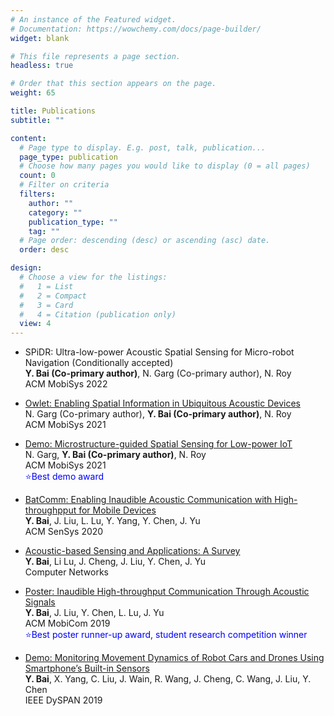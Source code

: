 ```yaml
---
# An instance of the Featured widget.
# Documentation: https://wowchemy.com/docs/page-builder/
widget: blank

# This file represents a page section.
headless: true

# Order that this section appears on the page.
weight: 65

title: Publications
subtitle: ""

content:
  # Page type to display. E.g. post, talk, publication...
  page_type: publication
  # Choose how many pages you would like to display (0 = all pages)
  count: 0
  # Filter on criteria
  filters:
    author: ""
    category: ""
    publication_type: ""
    tag: ""
  # Page order: descending (desc) or ascending (asc) date.
  order: desc

design:
  # Choose a view for the listings:
  #   1 = List
  #   2 = Compact
  #   3 = Card
  #   4 = Citation (publication only)
  view: 4
---
```

* SPiDR: Ultra-low-power Acoustic Spatial Sensing for Micro-robot Navigation (Conditionally accepted)  
**Y. Bai (Co-primary author)**, N. Garg (Co-primary author), N. Roy  
ACM MobiSys 2022

* [Owlet: Enabling Spatial Information in Ubiquitous Acoustic Devices](https://dl.acm.org/doi/10.1145/3458864.3467880)  
 N. Garg (Co-primary author), **Y. Bai (Co-primary author)**, N. Roy  
ACM MobiSys 2021 

* [Demo: Microstructure-guided Spatial Sensing for Low-power IoT](https://dl.acm.org/doi/10.1145/3458864.3466906)    
 N. Garg, **Y. Bai (Co-primary author)**, N. Roy  
ACM MobiSys 2021  
<span style="color:blue">:star:Best demo award</span> 

* [BatComm: Enabling Inaudible Acoustic Communication with High-throughpput for Mobile Devices](https://dl.acm.org/doi/10.1145/3384419.3430773)  
**Y. Bai**, J. Liu, L. Lu, Y. Yang, Y. Chen, J. Yu  
ACM SenSys 2020


* [Acoustic-based Sensing and Applications: A Survey](https://www.sciencedirect.com/science/article/abs/pii/S1389128620311282)    
**Y. Bai**, Li Lu, J. Cheng, J. Liu, Y. Chen, J. Yu  
Computer Networks

* [Poster: Inaudible High-throughput Communication Through Acoustic Signals](https://dl.acm.org/doi/10.1145/3300061.3343405)    
**Y. Bai**, J. Liu, Y. Chen, L. Lu, J. Yu  
ACM MobiCom 2019  
<span style="color:blue">:star:Best poster runner-up award, student research competition winner</span> 


* [Demo: Monitoring Movement Dynamics of Robot Cars and Drones Using Smartphone’s Built-in Sensors](https://ieeexplore.ieee.org/document/8935708)   
**Y. Bai**, X. Yang, C. Liu, J. Wain, R. Wang, J. Cheng, C. Wang, J. Liu, Y. Chen   
IEEE DySPAN 2019
